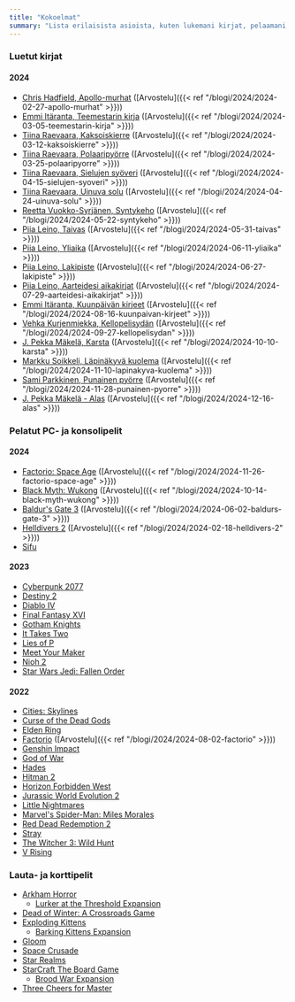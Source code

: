 ```yaml
---
title: "Kokoelmat"
summary: "Lista erilaisista asioista, kuten lukemani kirjat, pelaamani pelit sekä omistamani lautapelit."
---
```


### Luetut kirjat

#### 2024
- [Chris Hadfield, Apollo-murhat](https://finna.fi/Record/anders.1920337?sid=4731209620) ([Arvostelu]({{< ref "/blogi/2024/2024-02-27-apollo-murhat" >}}))
- [Emmi Itäranta, Teemestarin kirja](https://finna.fi/Record/3amk.290511?sid=4731209704) ([Arvostelu]({{< ref "/blogi/2024/2024-03-05-teemestarin-kirja" >}}))
- [Tiina Raevaara, Kaksoiskierre](https://finna.fi/Record/anders.1794294?sid=4731209806) ([Arvostelu]({{< ref "/blogi/2024/2024-03-12-kaksoiskierre" >}}))
- [Tiina Raevaara, Polaaripyörre](https://finna.fi/Record/anders.1835591?sid=4731209926) ([Arvostelu]({{< ref "/blogi/2024/2024-03-25-polaaripyorre" >}}))
- [Tiina Raevaara, Sielujen syöveri](https://finna.fi/Record/anders.1900693?sid=4731209977) ([Arvostelu]({{< ref "/blogi/2024/2024-04-15-sielujen-syoveri" >}}))
- [Tiina Raevaara, Uinuva solu](https://finna.fi/Record/anders.1929669?sid=4731210040) ([Arvostelu]({{< ref "/blogi/2024/2024-04-24-uinuva-solu" >}}))
- [Reetta Vuokko-Syrjänen, Syntykeho](https://finna.fi/Record/anders.1884754?sid=4731210124) ([Arvostelu]({{< ref "/blogi/2024/2024-05-22-syntykeho" >}}))
- [Piia Leino, Taivas](https://finna.fi/Record/anders.1684248?sid=4731210271) ([Arvostelu]({{< ref "/blogi/2024/2024-05-31-taivas" >}}))
- [Piia Leino, Yliaika](https://finna.fi/Record/3amk.285783?sid=4731210358) ([Arvostelu]({{< ref "/blogi/2024/2024-06-11-yliaika" >}}))
- [Piia Leino, Lakipiste](https://finna.fi/Record/anders.1857971?sid=4740870475) ([Arvostelu]({{< ref "/blogi/2024/2024-06-27-lakipiste" >}}))
- [Piia Leino, Aarteidesi aikakirjat](https://finna.fi/Record/anders.1904885?sid=4740871132) ([Arvostelu]({{< ref "/blogi/2024/2024-07-29-aarteidesi-aikakirjat" >}}))
- [Emmi Itäranta, Kuunpäivän kirjeet](https://finna.fi/Record/helmet.2429871?sid=4773352847) ([Arvostelu]({{< ref "/blogi/2024/2024-08-16-kuunpaivan-kirjeet" >}}))
- [Vehka Kurjenmiekka, Kellopelisydän](https://finna.fi/Record/helmet.2553499) ([Arvostelu]({{< ref "/blogi/2024/2024-09-27-kellopelisydan" >}}))
- [J. Pekka Mäkelä, Karsta](https://finna.fi/Record/helmet.1920453?sid=4731210757) ([Arvostelu]({{< ref "/blogi/2024/2024-10-10-karsta" >}}))
- [Markku Soikkeli, Läpinäkyvä kuolema](https://finna.fi/Record/helmet.2150897?sid=4838439496) ([Arvostelu]({{< ref "/blogi/2024/2024-11-10-lapinakyva-kuolema" >}}))
- [Sami Parkkinen, Punainen pyörre](https://finna.fi/Record/helmet.1978283?sid=4866119961) ([Arvostelu]({{< ref "/blogi/2024/2024-11-28-punainen-pyorre" >}}))
- [J. Pekka Mäkelä - Alas](https://finna.fi/Record/helmet.2110745?sid=4876802745) ([Arvostelu]({{< ref "/blogi/2024/2024-12-16-alas" >}}))

### Pelatut PC- ja konsolipelit

#### 2024
- [Factorio: Space Age](https://www.factorio.com/space-age/content) ([Arvostelu]({{< ref "/blogi/2024/2024-11-26-factorio-space-age" >}}))
- [Black Myth: Wukong](https://www.heishenhua.com/) ([Arvostelu]({{< ref "/blogi/2024/2024-10-14-black-myth-wukong" >}}))
- [Baldur's Gate 3](https://www.igdb.com/games/baldurs-gate-3) ([Arvostelu]({{< ref "/blogi/2024/2024-06-02-baldurs-gate-3" >}}))
- [Helldivers 2](https://www.igdb.com/games/helldivers-2) ([Arvostelu]({{< ref "/blogi/2024/2024-02-18-helldivers-2" >}}))
- [Sifu](https://www.igdb.com/games/sifu)


#### 2023
- [Cyberpunk 2077](https://www.igdb.com/games/cyberpunk-2077)
- [Destiny 2](https://www.igdb.com/games/destiny-2)
- [Diablo IV](https://www.igdb.com/games/diablo-iv)
- [Final Fantasy XVI](https://www.igdb.com/games/final-fantasy-xvi)
- [Gotham Knights](https://www.igdb.com/games/gotham-knights)
- [It Takes Two](https://www.igdb.com/games/it-takes-two)
- [Lies of P](https://www.igdb.com/games/lies-of-p)
- [Meet Your Maker](https://www.igdb.com/games/meet-your-maker)
- [Nioh 2](https://www.igdb.com/games/nioh-2)
- [Star Wars Jedi: Fallen Order](https://www.igdb.com/games/star-wars-jedi-fallen-order)

#### 2022
- [Cities: Skylines](https://www.igdb.com/games/cities-skylines)
- [Curse of the Dead Gods](https://www.igdb.com/games/curse-of-the-dead-gods)
- [Elden Ring](https://www.igdb.com/games/elden-ring)
- [Factorio](https://www.igdb.com/games/factorio) ([Arvostelu]({{< ref "/blogi/2024/2024-08-02-factorio" >}}))
- [Genshin Impact](https://www.igdb.com/games/genshin-impact)
- [God of War](https://www.igdb.com/games/god-of-war--1)
- [Hades](https://www.igdb.com/games/hades--1)
- [Hitman 2](https://www.igdb.com/games/hitman-2)
- [Horizon Forbidden West](https://www.igdb.com/games/horizon-forbidden-west)
- [Jurassic World Evolution 2](https://www.igdb.com/games/jurassic-world-evolution-2)
- [Little Nightmares](https://www.igdb.com/games/little-nightmares)
- [Marvel's Spider-Man: Miles Morales](https://www.igdb.com/games/marvels-spider-man-miles-morales)
- [Red Dead Redemption 2](https://www.igdb.com/games/red-dead-redemption-2)
- [Stray](https://www.igdb.com/games/stray)
- [The Witcher 3: Wild Hunt](https://www.igdb.com/games/the-witcher-3-wild-hunt)
- [V Rising](https://www.igdb.com/games/v-rising)

### Lauta- ja korttipelit
- [Arkham Horror](https://boardgamegeek.com/boardgame/15987/arkham-horror)
  - [Lurker at the Threshold Expansion](https://boardgamegeek.com/boardgame/67208/arkham-horror-the-lurker-at-the-threshold-expansio)
- [Dead of Winter: A Crossroads Game](https://boardgamegeek.com/boardgame/150376/dead-of-winter-a-crossroads-game)
- [Exploding Kittens](https://boardgamegeek.com/boardgame/172225/exploding-kittens)
  - [Barking Kittens Expansion](https://boardgamegeek.com/boardgame/312667/exploding-kittens-barking-kittens)
- [Gloom](https://boardgamegeek.com/boardgame/12692/gloom)
- [Space Crusade](https://boardgamegeek.com/boardgame/1568/space-crusade)
- [Star Realms](https://boardgamegeek.com/boardgame/147020/star-realms)
- [StarCraft The Board Game](https://boardgamegeek.com/boardgame/22827/starcraft-the-board-game)
  - [Brood War Expansion](https://boardgamegeek.com/boardgameexpansion/38796/starcraft-the-board-game-brood-war-expansion)
- [Three Cheers for Master](https://boardgamegeek.com/boardgame/175961/three-cheers-for-master)